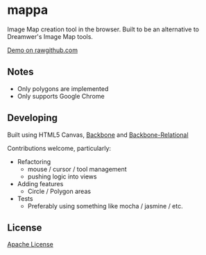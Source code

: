 mappa
=====

Image Map creation tool in the browser.  Built to be an alternative to Dreamwer's Image Map tools.

[Demo on rawgithub.com](http://rawgithub.com/pete-otaqui/index.html)


Notes
-----

* Only polygons are implemented
* Only supports Google Chrome


Developing
----------

Built using HTML5 Canvas, [Backbone](http://backbonejs.org) and [Backbone-Relational](http://backbonerelational.org)

Contributions welcome, particularly:

* Refactoring
    * mouse / cursor / tool management
    * pushing logic into views
* Adding features
    * Circle / Polygon areas
* Tests
    * Preferably using something like mocha / jasmine / etc.


License
-------

[Apache License](https://github.com/pete-otaqui/mappa/blob/master/LICENSE)
